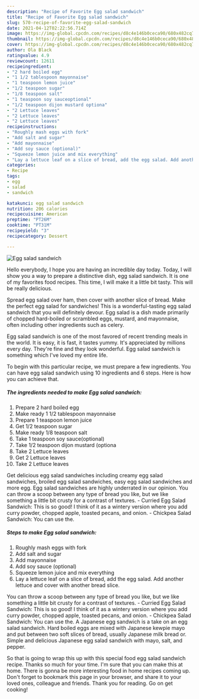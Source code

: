 ```yaml
---
description: "Recipe of Favorite Egg salad sandwich"
title: "Recipe of Favorite Egg salad sandwich"
slug: 570-recipe-of-favorite-egg-salad-sandwich
date: 2021-04-12T02:22:56.714Z
image: https://img-global.cpcdn.com/recipes/d8c4e146b0ceca90/680x482cq70/egg-salad-sandwich-recipe-main-photo.jpg
thumbnail: https://img-global.cpcdn.com/recipes/d8c4e146b0ceca90/680x482cq70/egg-salad-sandwich-recipe-main-photo.jpg
cover: https://img-global.cpcdn.com/recipes/d8c4e146b0ceca90/680x482cq70/egg-salad-sandwich-recipe-main-photo.jpg
author: Ola Black
ratingvalue: 4.9
reviewcount: 12611
recipeingredient:
- "2 hard boiled egg"
- "1 1/2 tablespoon mayonnaise"
- "1 teaspoon lemon juice"
- "1/2 teaspoon sugar"
- "1/8 teaspoon salt"
- "1 teaspoon soy sauceoptional"
- "1/2 teaspoon dijon mustard optiona"
- "2 Lettuce leaves"
- "2 Lettuce leaves"
- "2 Lettuce leaves"
recipeinstructions:
- "Roughly mash eggs with fork"
- "Add salt and sugar"
- "Add mayonnaise"
- "Add soy sauce (optional)"
- "Squeeze lemon juice and mix everything"
- "Lay a lettuce leaf on a slice of bread, add the egg salad. Add another lettuce and cover with another bread slice."
categories:
- Recipe
tags:
- egg
- salad
- sandwich

katakunci: egg salad sandwich 
nutrition: 206 calories
recipecuisine: American
preptime: "PT26M"
cooktime: "PT31M"
recipeyield: "3"
recipecategory: Dessert

---
```



![Egg salad sandwich](https://img-global.cpcdn.com/recipes/d8c4e146b0ceca90/680x482cq70/egg-salad-sandwich-recipe-main-photo.jpg)

Hello everybody, I hope you are having an incredible day today. Today, I will show you a way to prepare a distinctive dish, egg salad sandwich. It is one of my favorites food recipes. This time, I will make it a little bit tasty. This will be really delicious.

Spread egg salad over ham, then cover with another slice of bread. Make the perfect egg salad for sandwiches! This is a wonderful-tasting egg salad sandwich that you will definitely devour. Egg salad is a dish made primarily of chopped hard-boiled or scrambled eggs, mustard, and mayonnaise, often including other ingredients such as celery.

Egg salad sandwich is one of the most favored of recent trending meals in the world. It is easy, it is fast, it tastes yummy. It's appreciated by millions every day. They're fine and they look wonderful. Egg salad sandwich is something which I've loved my entire life.


To begin with this particular recipe, we must prepare a few ingredients. You can have egg salad sandwich using 10 ingredients and 6 steps. Here is how you can achieve that.

<!--inarticleads1-->

##### The ingredients needed to make Egg salad sandwich:

1. Prepare 2 hard boiled egg
1. Make ready 1 1/2 tablespoon mayonnaise
1. Prepare 1 teaspoon lemon juice
1. Get 1/2 teaspoon sugar
1. Make ready 1/8 teaspoon salt
1. Take 1 teaspoon soy sauce(optional)
1. Take 1/2 teaspoon dijon mustard (optiona
1. Take 2 Lettuce leaves
1. Get 2 Lettuce leaves
1. Take 2 Lettuce leaves


Get delicious egg salad sandwiches including creamy egg salad sandwiches, broiled egg salad sandwiches, easy egg salad sandwiches and more egg. Egg salad sandwiches are highly underrated in our opinion. You can throw a scoop between any type of bread you like, but we like something a little bit crusty for a contrast of textures. - Curried Egg Salad Sandwich: This is so good! I think of it as a wintery version where you add curry powder, chopped apple, toasted pecans, and onion. - Chickpea Salad Sandwich: You can use the. 

<!--inarticleads2-->

##### Steps to make Egg salad sandwich:

1. Roughly mash eggs with fork
1. Add salt and sugar
1. Add mayonnaise
1. Add soy sauce (optional)
1. Squeeze lemon juice and mix everything
1. Lay a lettuce leaf on a slice of bread, add the egg salad. Add another lettuce and cover with another bread slice.


You can throw a scoop between any type of bread you like, but we like something a little bit crusty for a contrast of textures. - Curried Egg Salad Sandwich: This is so good! I think of it as a wintery version where you add curry powder, chopped apple, toasted pecans, and onion. - Chickpea Salad Sandwich: You can use the. A Japanese egg sandwich is a take on an egg salad sandwich. Hard boiled eggs are mixed with Japanese kewpie mayo and put between two soft slices of bread, usually Japanese milk bread or. Simple and delicious Japanese egg salad sandwich with mayo, salt, and pepper. 

So that is going to wrap this up with this special food egg salad sandwich recipe. Thanks so much for your time. I'm sure that you can make this at home. There is gonna be more interesting food in home recipes coming up. Don't forget to bookmark this page in your browser, and share it to your loved ones, colleague and friends. Thank you for reading. Go on get cooking!
